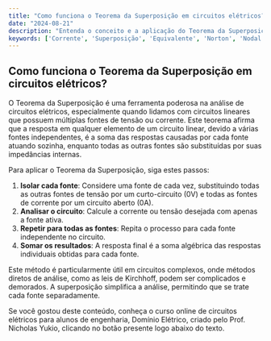 ```yaml
---
title: "Como funciona o Teorema da Superposição em circuitos elétricos?"
date: "2024-08-21"
description: "Entenda o conceito e a aplicação do Teorema da Superposição na análise de circuitos elétricos."
keywords: ['Corrente', 'Superposição', 'Equivalente', 'Norton', 'Nodal', 'LTSpice', 'Malha']
---
```


## Como funciona o Teorema da Superposição em circuitos elétricos?

O Teorema da Superposição é uma ferramenta poderosa na análise de circuitos elétricos, especialmente quando lidamos com circuitos lineares que possuem múltiplas fontes de tensão ou corrente. Este teorema afirma que a resposta em qualquer elemento de um circuito linear, devido a várias fontes independentes, é a soma das respostas causadas por cada fonte atuando sozinha, enquanto todas as outras fontes são substituídas por suas impedâncias internas.

Para aplicar o Teorema da Superposição, siga estes passos:

1. **Isolar cada fonte**: Considere uma fonte de cada vez, substituindo todas as outras fontes de tensão por um curto-circuito (0V) e todas as fontes de corrente por um circuito aberto (0A).
2. **Analisar o circuito**: Calcule a corrente ou tensão desejada com apenas a fonte ativa.
3. **Repetir para todas as fontes**: Repita o processo para cada fonte independente no circuito.
4. **Somar os resultados**: A resposta final é a soma algébrica das respostas individuais obtidas para cada fonte.

Este método é particularmente útil em circuitos complexos, onde métodos diretos de análise, como as leis de Kirchhoff, podem ser complicados e demorados. A superposição simplifica a análise, permitindo que se trate cada fonte separadamente.

Se você gostou deste conteúdo, conheça o curso online de circuitos elétricos para alunos de engenharia, Domínio Elétrico, criado pelo Prof. Nicholas Yukio, clicando no botão presente logo abaixo do texto.